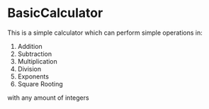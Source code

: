 # BasicCalculator

This is a simple calculator which can perform simple operations in:
1. Addition
2. Subtraction
3. Multiplication
4. Division
5. Exponents
6. Square Rooting

with any amount of integers

